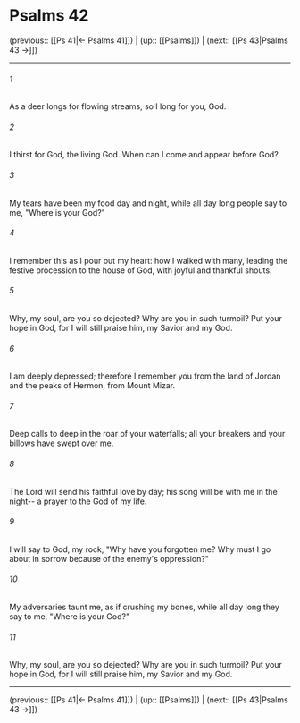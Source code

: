 # Psalms 42

(previous:: [[Ps 41|← Psalms 41]]) | (up:: [[Psalms]]) | (next:: [[Ps 43|Psalms 43 →]])

***


###### 1 
As a deer longs for flowing streams, so I long for you, God. 

###### 2 
I thirst for God, the living God. When can I come and appear before God? 

###### 3 
My tears have been my food day and night, while all day long people say to me, "Where is your God?" 

###### 4 
I remember this as I pour out my heart: how I walked with many, leading the festive procession to the house of God, with joyful and thankful shouts. 

###### 5 
Why, my soul, are you so dejected? Why are you in such turmoil? Put your hope in God, for I will still praise him, my Savior and my God. 

###### 6 
I am deeply depressed; therefore I remember you from the land of Jordan and the peaks of Hermon, from Mount Mizar. 

###### 7 
Deep calls to deep in the roar of your waterfalls; all your breakers and your billows have swept over me. 

###### 8 
The Lord will send his faithful love by day; his song will be with me in the night-- a prayer to the God of my life. 

###### 9 
I will say to God, my rock, "Why have you forgotten me? Why must I go about in sorrow because of the enemy's oppression?" 

###### 10 
My adversaries taunt me, as if crushing my bones, while all day long they say to me, "Where is your God?" 

###### 11 
Why, my soul, are you so dejected? Why are you in such turmoil? Put your hope in God, for I will still praise him, my Savior and my God.

***

(previous:: [[Ps 41|← Psalms 41]]) | (up:: [[Psalms]]) | (next:: [[Ps 43|Psalms 43 →]])
